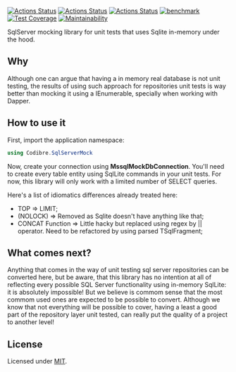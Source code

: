 [![Actions Status](https://github.com/Codibre/dotnet-sqlserver-connection-mock/workflows/build/badge.svg)](https://github.com/Codibre/dotnet-sqlserver-connection-mock/actions)
[![Actions Status](https://github.com/Codibre/dotnet-sqlserver-connection-mock/workflows/test/badge.svg)](https://github.com/Codibre/dotnet-sqlserver-connection-mock/actions)
[![Actions Status](https://github.com/Codibre/dotnet-sqlserver-connection-mock/workflows/lint/badge.svg)](https://github.com/Codibre/dotnet-sqlserver-connection-mock/actions)
[![benchmark](https://github.com/Codibre/dotnet-sqlserver-connection-mock/actions/workflows/benchmark.yml/badge.svg)](https://github.com/Codibre/dotnet-sqlserver-connection-mock/actions/workflows/benchmark.yml)
[![Test Coverage](https://api.codeclimate.com/v1/badges/e1533fd2a8f3fb66fd27/test_coverage)](https://codeclimate.com/github/codibre/dotnet-sqlserver-connection-mock/test_coverage)
[![Maintainability](https://api.codeclimate.com/v1/badges/e1533fd2a8f3fb66fd27/maintainability)](https://codeclimate.com/github/codibre/dotnet-sqlserver-connection-mock/maintainability)

SqlServer mocking library for unit tests that uses Sqlite in-memory under the hood.

## Why

Although one can argue that having a in memory real database is not unit testing, the results of using such approach for repositories unit tests is way better than mocking it using a IEnumerable, specially when working with Dapper.

## How to use it

First, import the application namespace:

```c#
using Codibre.SqlServerMock
```

Now, create your connection using **MssqlMockDbConnection**.
You'll need to create every table entity using SqlLite commands in your unit tests.
For now, this library will only work with a limited number of SELECT queries.

Here's a list of idiomatics differences already treated here:

* TOP => LIMIT;
* (NOLOCK) => Removed as Sqlite doesn't have anything like that;
* CONCAT Function => Little hacky but replaced using regex by || operator. Need to be refactored by using parsed TSqlFragment;  

## What comes next?

Anything that comes in the way of unit testing sql server repositories can be converted here, but be aware, that this library has no intention at all of reflecting every possible SQL Server functionality using in-memory SqlLite: it is absolutely impossible!
But we believe is commom sense that the most commom used ones are expected to be possible to convert.
Although we know that not everything will be possible to cover, having a least a good part of the repository layer unit tested, can really put the quality of a project to another level!

## License

Licensed under [MIT](https://en.wikipedia.org/wiki/MIT_License).
